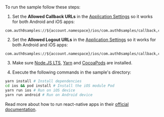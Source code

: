 To run the sample follow these steps:

1) Set the **Allowed Callback URLs** in the <a href="$manage_url/#/applications/$account.clientId/settings" target="_blank" rel="noreferrer">Application Settings</a> so it works for both Android and iOS apps:
```text
com.auth0samples://${account.namespace}/ios/com.auth0samples/callback,com.auth0samples://${account.namespace}/android/com.auth0samples/callback
```

2) Set the **Allowed Logout URLs** in the <a href="$manage_url/#/applications/$account.clientId/settings" target="_blank" rel="noreferrer">Application Settings</a> so it works for both Android and iOS apps:
```text
com.auth0samples://${account.namespace}/ios/com.auth0samples/callback,com.auth0samples://${account.namespace}/android/com.auth0samples/callback
```

3) Make sure <a href="https://nodejs.org/en/download/" target="_blank" rel="noreferrer">Node.JS LTS</a>, <a href="https://yarnpkg.com/lang/en/docs/install/" target="_blank" rel="noreferrer">Yarn</a> and <a href="http://guides.cocoapods.org/using/getting-started.html" target="_blank" rel="noreferrer">CocoaPods</a> are installed. 

4) Execute the following commands in the sample's directory:

```bash
yarn install # Install dependencies
cd ios && pod install # Install the iOS module Pod
yarn run ios # Run on iOS device
yarn run android # Run on Android device
```

Read more about how to run react-native apps in their <a href="https://facebook.github.io/react-native/docs/running-on-device.html" target="_blank" rel="noreferrer">official documentation</a>.
